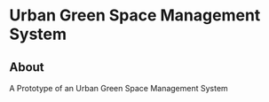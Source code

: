 # Urban Green Space Management System

## About
A Prototype of an Urban Green Space Management System
